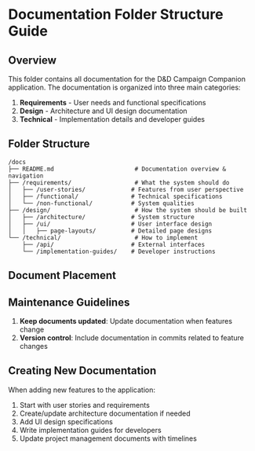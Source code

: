 # Documentation Folder Structure Guide

## Overview

This folder contains all documentation for the D&D Campaign Companion application. The documentation is organized into three main categories:

1. **Requirements** - User needs and functional specifications
2. **Design** - Architecture and UI design documentation
3. **Technical** - Implementation details and developer guides

## Folder Structure

```
/docs
├── README.md                       # Documentation overview & navigation
├── /requirements/                  # What the system should do
│   ├── /user-stories/             # Features from user perspective
│   ├── /functional/               # Technical specifications
│   └── /non-functional/           # System qualities
├── /design/                        # How the system should be built
│   ├── /architecture/             # System structure
│   ├── /ui/                       # User interface design
│   │   ├── page-layouts/          # Detailed page designs
└── /technical/                     # How to implement
    ├── /api/                      # External interfaces
    └── /implementation-guides/    # Developer instructions
```

## Document Placement

## Maintenance Guidelines

1. **Keep documents updated**: Update documentation when features change
2. **Version control**: Include documentation in commits related to feature changes

## Creating New Documentation

When adding new features to the application:

1. Start with user stories and requirements
2. Create/update architecture documentation if needed
3. Add UI design specifications
4. Write implementation guides for developers
5. Update project management documents with timelines